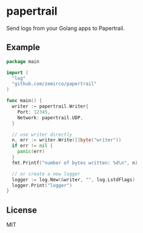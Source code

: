 
# papertrail

Send logs from your Golang apps to Papertrail.

## Example

```go
package main

import (
  "log"
  "github.com/zemirco/papertrail"
)

func main() {
  writer := papertrail.Writer{
    Port: 12345,
    Network: papertrail.UDP,
  }

  // use writer directly
  n, err := writer.Write([]byte("writer"))
  if err != nil {
    panic(err)
  }
  fmt.Printf("number of bytes written: %d\n", n)

  // or create a new logger
  logger := log.New(&writer, "", log.LstdFlags)
  logger.Print("logger")
}
```

## License

MIT
